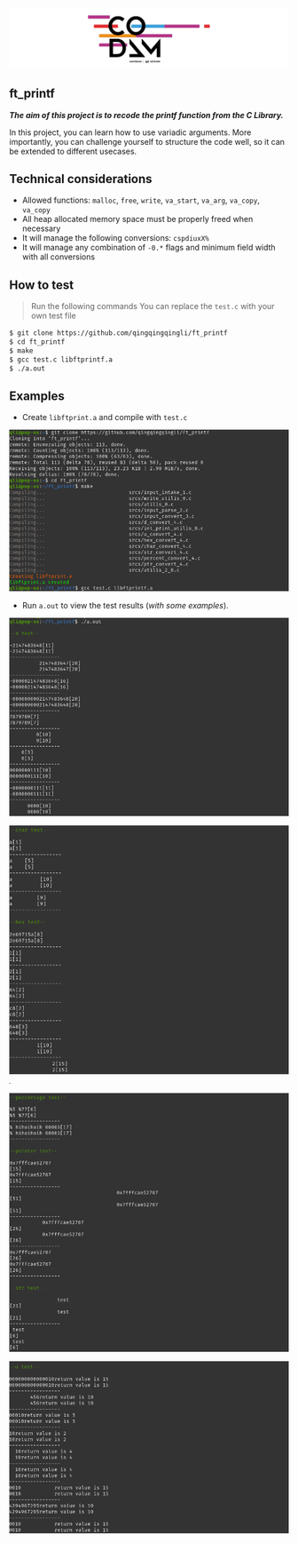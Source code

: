 [![Logo](https://github.com/qingqingqingli/readme_images/blob/master/codam_logo_1.png)](https://github.com/qingqingqingli/ft_printf)

## ft_printf
***The aim of this project is to recode the printf function from the C Library.***

In this project, you can learn how to use variadic arguments. More importantly, you can challenge yourself to structure the code well, so it can be extended to different usecases.

## Technical considerations

- Allowed functions: ```malloc```, ```free```, ```write```, ```va_start```, ```va_arg```, ```va_copy```, ```va_copy```
- All heap allocated memory space must be properly freed when necessary
- It will manage the following conversions: ```cspdiuxX%```
- It will manage any combination of ```-0.*``` flags and minimum field width with all conversions

## How to test
> Run the following commands
> You can replace the ```test.c``` with your own test file

```shell
$ git clone https://github.com/qingqingqingli/ft_printf
$ cd ft_printf
$ make
$ gcc test.c libftprintf.a
$ ./a.out
```
## Examples

- Create ```libftprint.a``` and compile with ```test.c```

![ft_printf_1](https://github.com/qingqingqingli/readme_images/blob/master/ft_printf_1.png)

- Run ```a.out``` to view the test results (*with some examples*).

![ft_printf_2](https://github.com/qingqingqingli/readme_images/blob/master/ft_printf_2.png)

![ft_printf_3](https://github.com/qingqingqingli/readme_images/blob/master/ft_printf_3.png)
![ft_printf_4](https://github.com/qingqingqingli/readme_images/blob/master/ft_printf_4.png)

![ft_printf_5](https://github.com/qingqingqingli/readme_images/blob/master/ft_printf_5.png)

![ft_printf_6](https://github.com/qingqingqingli/readme_images/blob/master/ft_printf_6.png)
